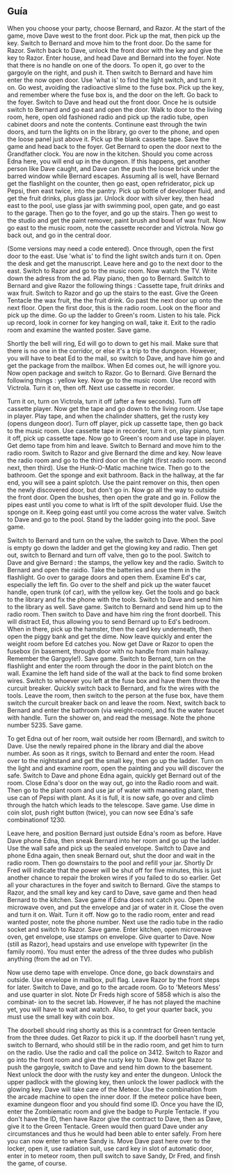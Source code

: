 ## Guía

When you choose your party, choose Bernard, and Razor.
At the start of the game, move Dave west to the front door. Pick up the mat,
then pick up the key. Switch to Bernard and move him to the front door. Do
the same for Razor. Switch back to Dave, unlock the front door with the key
and give the key to Razor.  Enter house, and head Dave and Bernard into the
foyer.  Note that there is no handle on one of the doors. To open it, go over
to the gargoyle on the right, and push it.  Then switch to Bernard and have
him enter the now open door. Use 'what is' to find the light switch, and turn
it on. Go west, avoiding the radioactive slime to the fuse box. Pick up the
key, and remember where the fuse box is, and the door on the left. Go back to
the foyer. Switch to Dave and head out the front door. Once he is outside
switch to Bernard and go east and open the door.  Walk to door to the living
room, here, open old fashioned radio and pick up the radio tube, open cabinet
doors and note the contents. Continune east through the twin doors, and turn
the lights on in the library, go over to the phone, and open the loose panel
just above it. Pick up the blank cassette tape. Save the game and head back
to the foyer.  Get Bernard to open the door next to the Grandfather clock.
You are now in the kitchen. Should you come across Edna here, you will end up
in the dungeon. If this happens, get another person like Dave caught, and Dave
can the push the loose brick under the barred window while Bernard escapes.
Assuming all is well, have Bernard get the flashlight on the counter, then go
east, open refriderator, pick up Pepsi, then east twice, into the pantry.
Pick up bottle of devoloper fluid, and get the fruit drinks, plus glass jar.
Unlock door with silver key, then head east to the pool, use glass jar with
swimming pool, open gate, and go east to the garage.  Then go to the foyer,
and go up the stairs. Then go west to the studio and get the paint remover,
paint brush and bowl of wax fruit. Now go east to the music room, note the
cassette recorder and Victrola. Now go back out, and go in the central door.

(Some versions may need a code entered). Once through, open the first door
to the east. Use 'what is' to find the light switch ands turn it on.  Open
the desk and get the manuscript.  Leave here and go to the next door to the
east.  Switch to Razor and go to the music room. Now watch the TV.  Write
down the adress from the ad.  Play piano, then go to Bernard.  Switch to
Bernard and give Razor the following things : Cassette tape, fruit drinks
and wax fruit.  Switch to Razor and go up the stairs to the east. Give the
Green Tentacle the wax fruit, the the fruit drink.  Go past the next door up
onto the next floor. Open the first door, this is the radio room.  Look on
the floor and pick up the dime.  Go up the ladder to Green's room.  Listen to
his tale.  Pick up record, look in corner for key hanging on wall, take it. 
Exit to the radio room and examine the wanted poster.  Save game.

Shortly the bell will ring, Ed will go to down to get his mail.  Make sure
that there is no one in the corridor, or else it's a trip to the dungeon.
However, you will have to beat Ed to the mail, so switch to Dave, and have
him go and get the package from the mailbox.  When Ed comes out, he will
ignore you.  Now open package and switch to Razor.  Go to Bernard.  Give
Bernard the following things : yellow key.  Now go to the music room.  Use
record with Victrola.  Turn it on, then off.  Next use cassette in recorder.

Turn it on, turn on Victrola, turn it off (after a few seconds).  Turn off
cassette player.  Now get the tape and go down to the living room.  Use tape
in player.  Play tape, and when the chalinder shatters, get the rusty key
(opens dungeon door).  Turn off player, pick up cassette tape, then go back
to the music room.  Use cassette tape in recorder, turn it on, play piano,
turn it off, pick up cassette tape.  Now go to Green's room and use tape in
player.  Get demo tape from him and leave.  Switch to Bernard and move him to
the radio room.  Switch to Razor and give Bernard the dime and key.  Now
leave the radio room and go to the third door on the right (first radio room.
second next, then third).  Use the Hunk-O-Matic machine twice.  Then go to
the bathroom.  Get the sponge and exit bathroom.  Back in the hallway, at the
far end, you will see a paint splotch.  Use the paint remover on this, then
open the newly discovered door, but don't go in.  Now go all the way to
outside the front door.  Open the bushes, then open the grate and go in. 
Follow the pipes east until you come to what is lrft of the spilt devoloper
fluid.  Use the sponge on it.  Keep going east until you come across the
water valve.  Switch to Dave and go to the pool.  Stand by the ladder going
into the pool.
Save game.

Switch to Bernard and turn on the valve, the switch to Dave.  When the pool
is empty go down the ladder and get the glowing key and radio.  Then get out,
switch to Bernard and turn off valve, then go to the pool.  Switch to Dave and
give Bernard : the stamps, the yellow key and the radio.  Switch to Bernard
and open the raidio.  Take the batteries and use them in the flashlight.  Go
over to garage doors and open them.  Examine Ed's car, especially the left
fin.  Go over to the shelf and pick up the water faucet handle, open trunk (of
car), with the yellow key.  Get the tools and go back to the library and fix
the phone with the tools.  Switch to Dave and send him to the library as well.
Save game.
Switch to Bernard and send him up to the radio room.  Then switch to Dave and
have him ring the front doorbell.  This will distract Ed, thus allowing you to
send Bernard up to Ed's bedroom.  When in there, pick up the hamster, then the
card key underneath, then open the piggy bank and get the dime.  Now leave
quickly and enter the weight room before Ed catches you.  Now get Dave or
Razor to open the fusebox (in basement, through door with no handle from main
hallway.  Remember the Gargoyle!). Save game.  Switch to Bernard, turn on the
flashlight and enter the room through the door in the paint blotch on the
wall.  Examine the left hand side of the wall at the back to find some broken
wires.  Switch to whoever you left at the fuse box and have them throw the
curcuit breaker.  Quickly switch back to Bernard, and fix the wires with the
tools.  Leave the room, then switch to the person at the fuse box, have them
switch the curcuit breaker back on and leave the room.  Next, switch back to
Bernard and enter the bathroom (via weight-room), and fix the water faucet
with handle.  Turn the shower on, and read the message.  Note the phone number
5235.  Save game.

To get Edna out of her room, wait outside her room (Bernard), and switch to
Dave.  Use the newly repaired phone in the library and dial the above number.
As soon as it rings, switch to Bernard and enter the room.  Head over to the
nightstand and get the small key, then go up the ladder.  Turn on the light
and and examine room, open the painting and you will discover the safe.
Switch to Dave and phone Edna again, quickly get Bernard out of the room.
Close Edna's door on the way out, go into the Radio room and wait.  Then go
to the plant room and use jar of water with maneating plant, then use can of
Pepsi with plant.  As it is full, it is now safe, go over and climb through
the hatch which leads to the telescope.  Save game.  Use dime in coin slot,
push right button (twice), you can now see Edna's safe combinationof 1230. 

Leave here, and position Bernard just outside Edna's room as before.  Have
Dave phone Edna, then sneak Bernard into her room and go up the ladder.  Use
the wall safe and pick up the sealed envelope.  Switch to Dave and phone Edna
again, then sneak Bernard out, shut the door and wait in the radio room.  Then
go downstairs to the pool and refill your jar.  Shortly Dr Fred will indicate
that the power will be shut off for five minutes, this is just another chance
to repair the broken wires if you failed to do so earlier.  Get all your
charactures in the foyer and switch to Bernard.  Give the stamps to Razor,
and the small key and key card to Dave, save game and then head Bernard to
the kitchen.  Save game if Edna does not catch you.  Open the microwave oven,
and put the envelope and jar of water in it.  Close the oven and turn it on.
Wait.  Turn it off.  Now go to the radio room, enter and read wanted poster,
note the phone number.  Next use the radio tube in the radio socket and switch
to Razor.  Save game.  Enter kitchen, open microwave oven, get envelope, use
stamps on envelope.  Give quarter to Dave.  Now (still as Razor), head
upstairs and use envelope with typewriter (in the family room).  You must
enter the adress of the three dudes who publish anything (from the ad on TV).

Now use demo tape with envelope.  Once done, go back downstairs and outside.
Use envelope in mailbox, pull flag.  Leave Razor by the front steps for later.
Switch to Dave, and go to the arcade room.  Go to 'Meteors Mess' and use
quarter in slot.  Note Dr Freds high score of 5858 which is also the combinat-
ion to the secret lab.  However, if he has not played the machine yet, you
will have to wait and watch.  Also, to get your quarter back, you must use the
small key with coin box.

The doorbell should ring shortly as this is a conmtract for Green tentacle
from the three dudes.  Get Razor to pick it up.  If the doorbell hasn't rung
yet, switch to Bernard, who should still be in the radio room, and get him to
turn on the radio.  Use the radio and call the police on 3412.  Switch to
Razor and go into the front room and give the rusty key to Dave.  Now get
Razor to push the gargoyle, switch to Dave and send him down to the basement.
Next unlock the door with the rusty key and enter the dungeon.  Unlock the
upper padlock with the glowing key, then unlock the lower padlock with the
glowing key.  Dave will take care of the Meteor.  Use the combination from the
arcade machine to open the inner door.  If the meteor police have been,
examine dungeon floor and you should find some ID.  Once you have the ID,
enter the Zombiematic room and give the badge to Purple Tentacle.  If you
don't have the ID, then have Razor give the contract to Dave, then as Dave,
give it to the Green Tentacle.  Green would then guard Dave under any
circumstances and thus he would had been able to enter safely.  From here you
can now enter to where Sandy is.  Move Dave past here over to the locker,
open it, use radiation suit, use card key in slot of automatic door, enter in
to meteor room, then pull switch to save Sandy, Dr Fred, and finsh the game,
of course.
